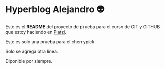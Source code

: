 # Hyperblog Alejandro :alien:

Este es el **README** del proyecto de prueba para el curso de GIT y GITHUB que estoy haciendo en [Platzi](https://platzi.com/home "Platzi").

<p>Este es solo una prueba para el cherrypick</p>
<p>Solo se agrega otra linea.</p>
<p>Diponible por siempre.</p>

